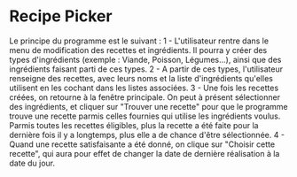 # Recipe Picker

Le principe du programme est le suivant : 
1 - L'utilisateur rentre dans le menu de modification des recettes et ingrédients.
Il pourra y créer des types d'ingrédients (exemple : Viande, Poisson, Légumes...), ainsi que des ingrédients faisant parti de ces types.
2 - A partir de ces types, l'utilisateur renseigne des recettes, avec leurs noms et la liste d'ingrédients qu'elles utilisent en les cochant dans les listes associées.
3 - Une fois les recettes créées, on retourne à la fenêtre principale. On peut à présent sélectionner des ingrédients, et cliquer sur "Trouver une recette" pour que le programme trouve une recette parmis celles fournies qui utilise les ingrédients voulus. Parmis toutes les recettes éligibles, plus la recette a été faite pour la dernière fois il y a longtemps, plus elle a de chance d'être sélectionnée.
4 - Quand une recette satisfaisante a été donné, on clique sur "Choisir cette recette", qui aura pour effet de changer la date de dernière réalisation à la date du jour.
